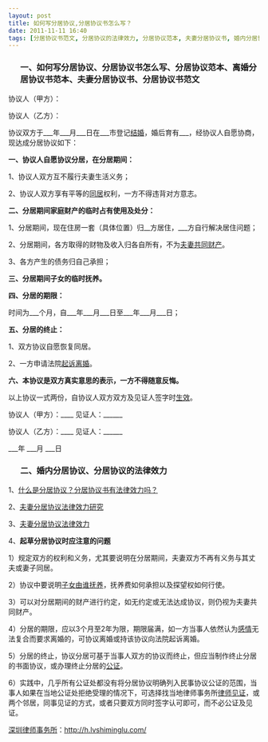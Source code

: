 ```yaml
---
layout: post
title: 如何写分居协议,分居协议书怎么写？
date: 2011-11-11 16:40
tags: [分居协议书范文, 分居协议的法律效力, 分居协议范本, 夫妻分居协议书, 婚内分居协议, 深圳婚姻律师咨询, 离婚分居协议书范本, 离婚律师]
---
```

<ol>
<h3>一、如何写分居协议、分居协议书怎么写、分居协议范本、离婚分居协议书范本、夫妻分居协议书、分居协议书范文</h3>
</ol>
协议人（甲方）：

协议人（乙方）：

协议双方于___年___月___日在___市登记<a href="http://h.lvshiminglu.com/law/665.html" target="_blank">结婚</a>，婚后育有___，经协议人自愿协商，现达成分居协议如下：

<strong>一、协议人自愿协议分居，在分居期间：</strong>

1、协议人双方互不履行夫妻生活义务；

2、协议人双方享有平等的<a href="http://h.lvshiminglu.com/law/214.html" target="_blank">同居</a>权利，一方不得违背对方意志。

<strong>二、分居期间家庭财产的临时占有使用及处分：</strong>

1、分居期间，现在住房一套（具体位置）归__方居住，___方自行解决居住问题；

2、分居期间，各方取得的财物及收入归各自所有，不为<a href="http://h.lvshiminglu.com/law/168.html" target="_blank">夫妻共同财产</a>。

3、各方产生的债务归自己承担；

<strong>三、分居期间子女的临时抚养。 </strong>

<strong>四、分居的期限：</strong>

时间为___个月，自___年___月___日至___年___月___日；

<strong>五、分居的终止：</strong>

1、双方协议自愿恢复同居。

2、一方申请法院<a href="http://h.lvshiminglu.com/law/672.html" target="_blank">起诉离婚</a>。

<strong>六、本协议是双方真实意思的表示，一方不得随意反悔。</strong>

以上协议一式两份，自协议人双方双方及见证人签字时<a href="http://h.lvshiminglu.com/law/763.html" target="_blank">生效</a>。

协议人（甲方）：____ 见证人：______

协议人（乙方）：____ 见证人：______

___年 ___月  ___日
<ol>
<h3>二、婚内分居协议、分居协议的法律效力</h3>
</ol>
1、<a href="http://www.baiyanghunyin.com/xieyilihun/20101114/695.html" target="_blank">什么是分居协议？分居协议书有法律效力吗？</a>

2、<a href="http://www.baiyanglawyer.com/zuixindongtai/shehunxieyiyanjiu/fuqifenjuxieyifalvxiaoliyanjiu.html" target="_blank">夫妻分居协议法律效力研究</a>

3、<a href="http://china.findlaw.cn/data/hyjt_984/6/6750.html" target="_blank">夫妻分居协议法律效力</a>

4、<strong>起草分居协议时应注意的问题</strong>

1）规定双方的权利和义务，尤其要说明在分居期间，夫妻双方不再有义务与其丈夫或妻子同居。

2）协议中要说明<a href="http://h.lvshiminglu.com/law/651.html" target="_blank">子女由谁抚养</a>，抚养费如何承担以及探望权如何行使。

3）可以对分居期间的财产进行约定，如无约定或无法达成协议，则仍视为夫妻共同财产。

4）分居的期限，应以3个月至2年为限，期限届满，如一方当事人依然认为<a href="http://h.lvshiminglu.com/law/681.html" target="_blank">感情</a>无法复合而要求离婚的，可协议离婚或持该协议向法院起诉离婚。

5）分居的终止，协议分居可基于当事人双方的协议而终止，但应当制作终止分居的书面协议，或办理终止分居的<a href="http://h.lvshiminglu.com/law/185.html" target="_blank">公证</a>。

6）实践中，几乎所有公证处都没有将分居协议明确列入民事协议公证的范围，当事人如果在当地公证处拒绝受理的情况下，可选择找当地律师事务所<a href="http://h.lvshiminglu.com/law/331.html" target="_blank">律师见证</a>，或两个邻居，同事见证的方式，或者只要双方同时签字认可即可，而不必公证及见证。

<a href="http://h.lvshiminglu.com/">深圳律师事务所</a>：<a href="http://h.lvshiminglu.com/">http://h.lvshiminglu.com/</a>

